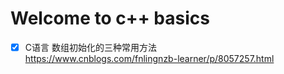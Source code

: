 # Welcome to c++ basics

- [x] C语言 数组初始化的三种常用方法<br>
https://www.cnblogs.com/fnlingnzb-learner/p/8057257.html
